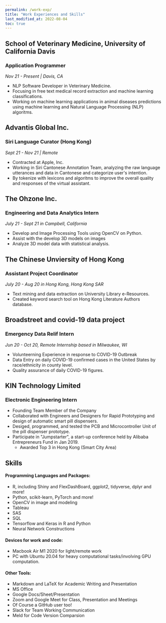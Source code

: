 ```yaml
---
permalink: /work-exp/
title: "Work Experiences and Skills"
last_modified_at: 2022-08-04
toc: true
---
```

## School of Veterinary Medicine, University of California Davis
### Application Programmer
*Nov 21 - Present | Davis, CA*
- NLP Software Developer in Veterinary Medicine.
- Focusing in free text medical record extraction and machine learning classifications.
- Working on machine learning applications in animal diseases predictions using machine learning and Natural Language Processing (NLP) algoritms.



## Advantis Global Inc.
### Siri Language Curator (Hong Kong)
*Sept 21 - Nov 21 | Remote*
- Contracted at Apple, Inc.
- Working in Siri Cantonese Annotation Team, analyzing the raw language utterances and data in Cantonese and categorize user's intention.
- By tokenize with lexicons and algoritms to improve the overall quality and responses of the virtual assistant.



## The Ohzone Inc.
### Engineering and Data Analytics Intern
*July 21 - Sept 21 in Campbell, California*
- Develop and Image Processing Tools using OpenCV on Python.
- Assist with the develop 3D models on images
- Analyze 3D model data with statistical analysis.



## The Chinese Unviersity of Hong Kong
### Assistant Project Coordinator
*July 20 - Aug 20 in Hong Kong, Hong Kong SAR*
- Text mining and data extraction on University Library e-Resources.
- Created keyword search tool on Hong Kong Literature Authors database.



## Broadstreet and covid-19 data project
### Emergency Data Relif Intern
*Jun 20 - Oct 20, Remote Internship based in Milwaukee, WI*
- Volunteerning Experience in response to COVID-19 Outbreak
- Data Entry on daily COVID-19 confirmed cases in the United States by race/ethnicity in county level.
- Quality assurance of daily COVID-19 figures.



## KIN Technology Limited
### Electronic Engineering Intern
- Founding Team Member of the Company
- Collaborated with Engineers and Designers for Rapid Prototyping and design of automatic smart pill dispensers.
- Desiged, programmed, and tested the PCB and Microcontroller Unit of the pill dispenser prototype.
- Participate in "Jumpstarter", a start-up conference held by Alibaba Entrepreneurs Fund in Jan 2019.
    - Awarded Top 3 in Hong Kong (Smart City Area)



## Skills
#### Programming Languages and Packages:

- R, including Shiny and FlexDashBoard, ggplot2, tidyverse, dplyr and more!
- Python, scikit-learn, PyTorch and more!
- OpenCV in image and modeling
- Tableau
- SAS
- SQL
- Tensorflow and Keras in R and Python
- Neural Network Constructions

#### Devices for work and code:
- Macbook Air M1 2020 for light/remote work
- PC with Ubuntu 20.04 for heavy computational tasks/involving GPU computation.

#### Other Tools:
- Markdown and LaTeX for Academic Writing and Presentation
- MS Office
- Google Docs/Sheet/Presentation
- Zoom and Google Meet for Class, Presentation and Meetings
- Of Course a GitHub user too!
- Slack for Team Working Communication
- Meld for Code Version Comparsion
